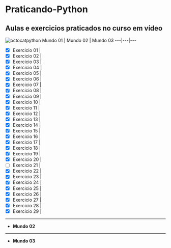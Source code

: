 # Praticando-Python
 **Aulas e exercicios praticados no curso em vídeo**
 ---
 ![octocatpython](https://user-images.githubusercontent.com/32422863/79257550-29b66180-7e60-11ea-8f03-50d0f8eb63d1.png)
    Mundo 01 | Mundo 02 | Mundo 03
    ---|---|---
  - [x] Exercicio 01 |
  - [x] Exercicio 02 |
  - [x] Exercicio 03 |
  - [x] Exercicio 04 |
  - [x] Exercicio 05 |
  - [x] Exercicio 06 |
  - [x] Exercicio 07 |
  - [x] Exercicio 08 |
  - [x] Exercicio 09 |
  - [x] Exercicio 10 |
  - [x] Exercicio 11 |
  - [x] Exercicio 12 |
  - [x] Exercicio 13 |
  - [x] Exercicio 14 |
  - [x] Exercicio 15 |
  - [x] Exercicio 16 |
  - [x] Exercicio 17 |
  - [x] Exercicio 18 |
  - [x] Exercicio 19 |
  - [x] Exercicio 20 |
  - [ ] Exercicio 21 |
  - [x] Exercicio 22 |
  - [x] Exercicio 23 |
  - [x] Exercicio 24 |
  - [x] Exercicio 25 |
  - [x] Exercicio 26 |
  - [x] Exercicio 27 |
  - [x] Exercicio 28 |
  - [x] Exercicio 29 |
  
 ---
  
 * **Mundo 02**
 
 ---
 
 * **Mundo 03**
